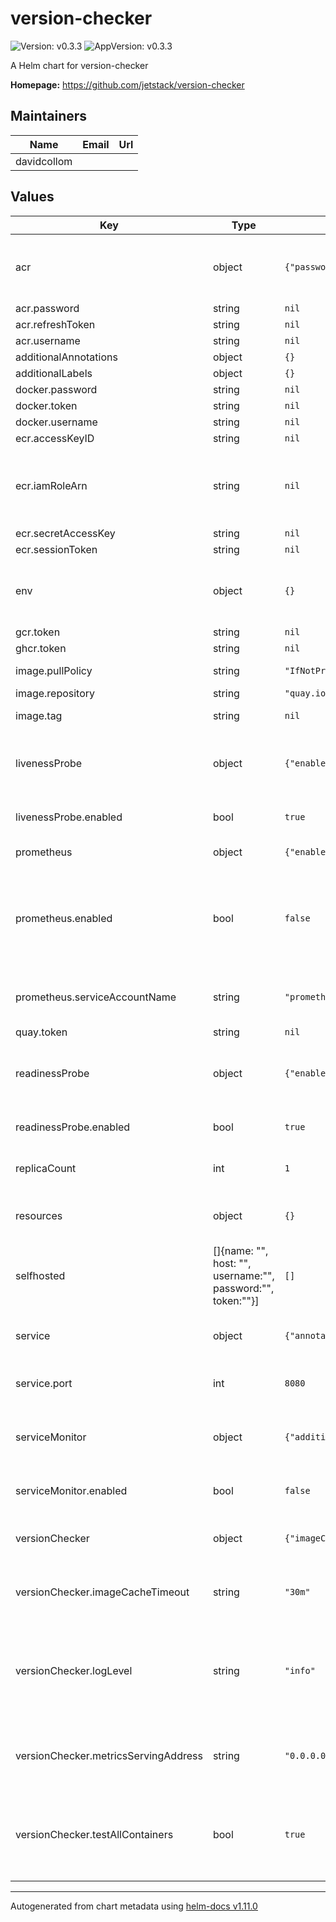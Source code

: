# version-checker

![Version: v0.3.3](https://img.shields.io/badge/Version-v0.3.3-informational?style=flat-square) ![AppVersion: v0.3.3](https://img.shields.io/badge/AppVersion-v0.3.3-informational?style=flat-square)

A Helm chart for version-checker

**Homepage:** <https://github.com/jetstack/version-checker>

## Maintainers

| Name | Email | Url |
| ---- | ------ | --- |
| davidcollom |  |  |

## Values

| Key | Type | Default | Description |
|-----|------|--------|-------------|
| acr | object | `{"password":null,"refreshToken":null,"username":null}` | Azure Container Registry Credentials Configuration |
| acr.password | string | `nil` |  |
| acr.refreshToken | string | `nil` |  |
| acr.username | string | `nil` |  |
| additionalAnnotations | object | `{}` |  |
| additionalLabels | object | `{}` |  |
| docker.password | string | `nil` |  |
| docker.token | string | `nil` |  |
| docker.username | string | `nil` |  |
| ecr.accessKeyID | string | `nil` |  |
| ecr.iamRoleArn | string | `nil` | Provide AWS EKS Iam Role ARN following: [Specify A ServiceAccount Role](https://docs.aws.amazon.com/eks/latest/userguide/specify-service-account-role.html) |
| ecr.secretAccessKey | string | `nil` |  |
| ecr.sessionToken | string | `nil` |  |
| env | object | `{}` | Can be used to provide custom environment variables e.g. proxy settings |
| gcr.token | string | `nil` |  |
| ghcr.token | string | `nil` |  |
| image.pullPolicy | string | `"IfNotPresent"` | Set the Image Pull Policy |
| image.repository | string | `"quay.io/jetstack/version-checker"` |  |
| image.tag | string | `nil` | Override the chart version |
| livenessProbe | object | `{"enabled":true,"httpGet":{"path":"/readyz","port":8080},"initialDelaySeconds":3,"periodSeconds":3}` | Configure the healthcheck probe for version-checker |
| livenessProbe.enabled | bool | `true` | Enable/Disable the setting of a livenessProbe |
| prometheus | object | `{"enabled":false,"replicas":1,"serviceAccountName":"prometheus"}` | Prometheus Operator |
| prometheus.enabled | bool | `false` | Deploy a Prometheus-Operator Prometheus Object to collect version-checker metrics |
| prometheus.serviceAccountName | string | `"prometheus"` | ServiceAccount for new Prometheus Object |
| quay.token | string | `nil` |  |
| readinessProbe | object | `{"enabled":true,"httpGet":{"path":"/readyz","port":8080},"initialDelaySeconds":3,"periodSeconds":3}` | Configure the readiness probe for version-checker |
| readinessProbe.enabled | bool | `true` | Enable/Disable the setting of a readinessProbe |
| replicaCount | int | `1` | Replica Count for version-checker |
| resources | object | `{}` | Setup version-checkers resource requests/limits |
| selfhosted | []{name: "", host: "", username:"", password:"", token:""}] | `[]` | Setup a number of SelfHosted Repositories and their credentials |
| service | object | `{"annotations":{},"labels":{},"port":8080}` | Configure version-checkers Service |
| service.port | int | `8080` | Port to expose within the service |
| serviceMonitor | object | `{"additionalLabels":{},"enabled":false}` | Configure a Prometheus-Operator ServiceMonitor object |
| serviceMonitor.enabled | bool | `false` | Disable/Enable ServiceMonitor Object |
| versionChecker | object | `{"imageCacheTimeout":"30m","logLevel":"info","metricsServingAddress":"0.0.0.0:8080","testAllContainers":true}` | Configure version-checkers behaviour |
| versionChecker.imageCacheTimeout | string | `"30m"` | How long to hold on to image tags and their versions |
| versionChecker.logLevel | string | `"info"` | Configure version-checkers logging, valid options are: debug, info, warn, error, fatal, panic |
| versionChecker.metricsServingAddress | string | `"0.0.0.0:8080"` | Port/interface to which version-checker should bind too |
| versionChecker.testAllContainers | bool | `true` | Enable/Disable the requirement for an enable.version-checker.io annotation on pods. |

----------------------------------------------
Autogenerated from chart metadata using [helm-docs v1.11.0](https://github.com/norwoodj/helm-docs/releases/v1.11.0)
